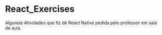 # React_Exercises
Algumas Atividades que fiz de React Native pedida pelo professor em sala de aula.
